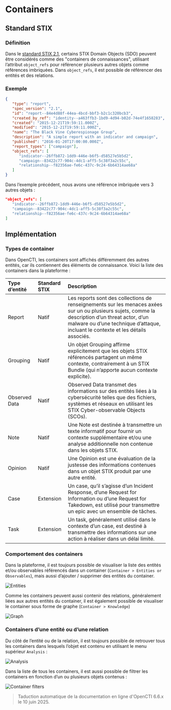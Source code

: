# Containers

## Standard STIX

### Définition

Dans le [standard STIX 2.1](https://docs.oasis-open.org/cti/stix/v2.1/stix-v2.1.html), certains STIX Domain Objects (SDO) peuvent être considérés comme des "containers de connaissances", utilisant l’attribut `object_refs` pour référencer plusieurs autres objets comme références imbriquées. Dans `object_refs`, il est possible de référencer des entités et des relations.

### Exemple

```json
{
   "type": "report",
   "spec_version": "2.1",
   "id": "report--84e4d88f-44ea-4bcd-bbf3-b2c1c320bcb3",
   "created_by_ref": "identity--a463ffb3-1bd9-4d94-b02d-74e4f1658283",
   "created": "2015-12-21T19:59:11.000Z",
   "modified": "2015-12-21T19:59:11.000Z",
   "name": "The Black Vine Cyberespionage Group",
   "description": "A simple report with an indicator and campaign",
   "published": "2016-01-20T17:00:00.000Z",
   "report_types": ["campaign"],
   "object_refs": [
      "indicator--26ffb872-1dd9-446e-b6f5-d58527e5b5d2",
      "campaign--83422c77-904c-4dc1-aff5-5c38f3a2c55c",
      "relationship--f82356ae-fe6c-437c-9c24-6b64314ae68a"
   ]
}
```

Dans l’exemple précédent, nous avons une référence imbriquée vers 3 autres objets :

```json
"object_refs": [
   "indicator--26ffb872-1dd9-446e-b6f5-d58527e5b5d2",
   "campaign--83422c77-904c-4dc1-aff5-5c38f3a2c55c",
   "relationship--f82356ae-fe6c-437c-9c24-6b64314ae68a"
]
```

## Implémentation

### Types de container

Dans OpenCTI, les containers sont affichés différemment des autres entités, car ils contiennent des éléments de connaissance. Voici la liste des containers dans la plateforme :

| Type d’entité  | Standard STIX | Description                                                                                                                                                                                 |
|:---------------|:--------------|:--------------------------------------------------------------------------------------------------------------------------------------------------------------------------------------------|
| Report         | Natif         | Les reports sont des collections de renseignements sur les menaces axées sur un ou plusieurs sujets, comme la description d’un threat actor, d’un malware ou d’une technique d’attaque, incluant le contexte et les détails associés. |
| Grouping       | Natif         | Un objet Grouping affirme explicitement que les objets STIX référencés partagent un même contexte, contrairement à un STIX Bundle (qui n’apporte aucun contexte explicite).                |
| Observed Data  | Natif         | Observed Data transmet des informations sur des entités liées à la cybersécurité telles que des fichiers, systèmes et réseaux en utilisant les STIX Cyber-observable Objects (SCOs).        |
| Note           | Natif         | Une Note est destinée à transmettre un texte informatif pour fournir un contexte supplémentaire et/ou une analyse additionnelle non contenue dans les objets STIX.                         |
| Opinion        | Natif         | Une Opinion est une évaluation de la justesse des informations contenues dans un objet STIX produit par une autre entité.                                                                  |
| Case           | Extension     | Un case, qu’il s’agisse d’un Incident Response, d’une Request for Information ou d’une Request for Takedown, est utilisé pour transmettre un epic avec un ensemble de tâches.               |
| Task           | Extension     | Un task, généralement utilisé dans le contexte d’un case, est destiné à transmettre des informations sur une action à réaliser dans un délai limité.                                        |

### Comportement des containers

Dans la plateforme, il est toujours possible de visualiser la liste des entités et/ou observables référencés dans un container (`Container > Entities or Observables`), mais aussi d’ajouter / supprimer des entités du container.

![Entities](assets/entities.png)

Comme les containers peuvent aussi contenir des relations, généralement liées aux autres entités du container, il est également possible de visualiser le container sous forme de graphe (`Container > Knowledge`)

![Graph](assets/graph.png)

### Containers d’une entité ou d’une relation

Du côté de l’entité ou de la relation, il est toujours possible de retrouver tous les containers dans lesquels l’objet est contenu en utilisant le menu supérieur `Analysis` :

![Analysis](assets/analysis.png)

Dans la liste de tous les containers, il est aussi possible de filtrer les containers en fonction d’un ou plusieurs objets contenus :

![Container filters](assets/container-filters.png)

> Taduction automatique de la documentation en ligne d'OpenCTI 6.6.x le 10 juin 2025.